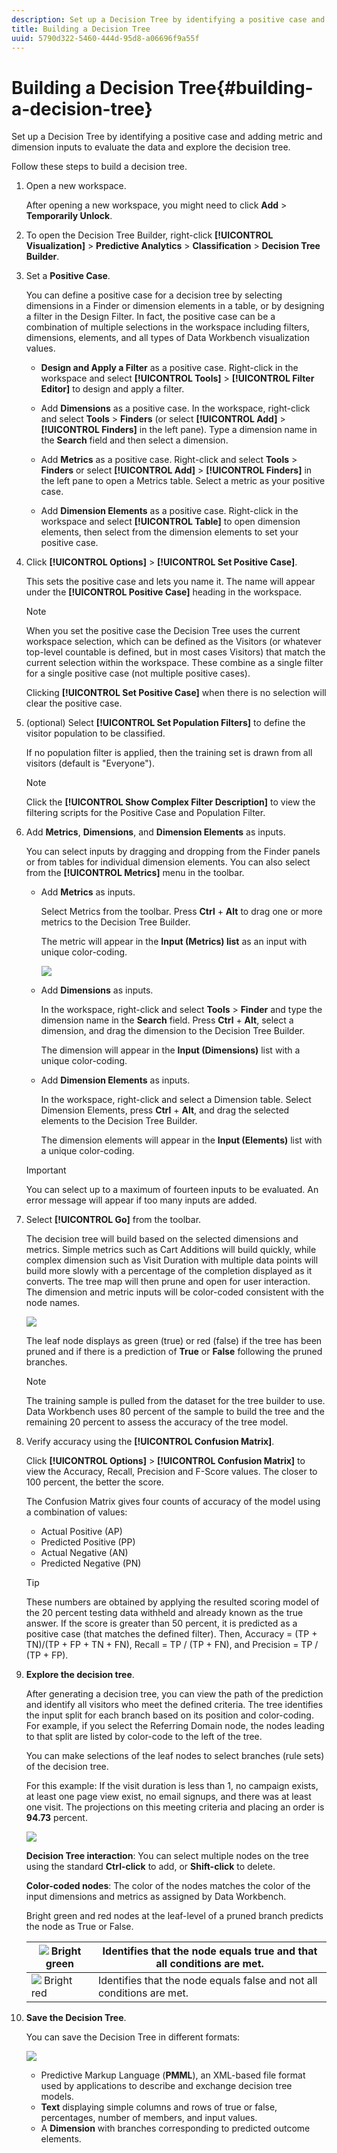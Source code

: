 ```yaml
---
description: Set up a Decision Tree by identifying a positive case and adding metric and dimension inputs to evaluate the data and explore the decision tree.
title: Building a Decision Tree
uuid: 5790d322-5460-444d-95d8-a06696f9a55f
---
```


# Building a Decision Tree{#building-a-decision-tree}

Set up a Decision Tree by identifying a positive case and adding metric and dimension inputs to evaluate the data and explore the decision tree.

Follow these steps to build a decision tree.

1. Open a new workspace.

   After opening a new workspace, you might need to click **Add** > **Temporarily Unlock**.

1. To open the Decision Tree Builder, right-click **[!UICONTROL Visualization]** > **Predictive Analytics** > **Classification** > **Decision Tree Builder**.

1. Set a **Positive Case**.

   You can define a positive case for a decision tree by selecting dimensions in a Finder or dimension elements in a table, or by designing a filter in the Design Filter. In fact, the positive case can be a combination of multiple selections in the workspace including filters, dimensions, elements, and all types of Data Workbench visualization values.

    * **Design and Apply a Filter** as a positive case. Right-click in the workspace and select **[!UICONTROL Tools]** > **[!UICONTROL Filter Editor]** to design and apply a filter.

    * Add **Dimensions** as a positive case. In the workspace, right-click and select **Tools** > **Finders** (or select **[!UICONTROL Add]** > **[!UICONTROL Finders]** in the left pane). Type a dimension name in the **Search** field and then select a dimension.

    * Add **Metrics** as a positive case. Right-click and select **Tools** > **Finders** or select **[!UICONTROL Add]** > **[!UICONTROL Finders]** in the left pane to open a Metrics table. Select a metric as your positive case.

    * Add **Dimension Elements** as a positive case. Right-click in the workspace and select **[!UICONTROL Table]** to open dimension elements, then select from the dimension elements to set your positive case.

1. Click **[!UICONTROL Options]** > **[!UICONTROL Set Positive Case]**.

   This sets the positive case and lets you name it. The name will appear under the **[!UICONTROL Positive Case]** heading in the workspace.

   >[!NOTE]
   >
   >When you set the positive case the Decision Tree uses the current workspace selection, which can be defined as the Visitors (or whatever top-level countable is defined, but in most cases Visitors) that match the current selection within the workspace. These combine as a single filter for a single positive case (not multiple positive cases).

   Clicking **[!UICONTROL Set Positive Case]** when there is no selection will clear the positive case.

1. (optional) Select **[!UICONTROL Set Population Filters]** to define the visitor population to be classified.

   If no population filter is applied, then the training set is drawn from all visitors (default is "Everyone").

   >[!NOTE]
   >
   >Click the **[!UICONTROL Show Complex Filter Description]** to view the filtering scripts for the Positive Case and Population Filter.

1. Add **Metrics**, **Dimensions**, and **Dimension Elements** as inputs.

   You can select inputs by dragging and dropping from the Finder panels or from tables for individual dimension elements. You can also select from the **[!UICONTROL Metrics]** menu in the toolbar.

    * Add **Metrics** as inputs.

      Select Metrics from the toolbar. Press **Ctrl** + **Alt** to drag one or more metrics to the Decision Tree Builder.

      The metric will appear in the **Input (Metrics) list** as an input with unique color-coding.

      ![](assets/decision_tree_add_Metrics_inputs.png)

    * Add **Dimensions** as inputs.

      In the workspace, right-click and select **Tools** > **Finder** and type the dimension name in the **Search** field. Press **Ctrl** + **Alt**, select a dimension, and drag the dimension to the Decision Tree Builder.

      The dimension will appear in the **Input (Dimensions)** list with a unique color-coding.

    * Add **Dimension Elements** as inputs.

      In the workspace, right-click and select a Dimension table. Select Dimension Elements, press **Ctrl** + **Alt**, and drag the selected elements to the Decision Tree Builder.

      The dimension elements will appear in the **Input (Elements)** list with a unique color-coding.

   >[!IMPORTANT]
   >
   >You can select up to a maximum of fourteen inputs to be evaluated. An error message will appear if too many inputs are added.

1. Select **[!UICONTROL Go]** from the toolbar.

   The decision tree will build based on the selected dimensions and metrics. Simple metrics such as Cart Additions will build quickly, while complex dimension such as Visit Duration with multiple data points will build more slowly with a percentage of the completion displayed as it converts. The tree map will then prune and open for user interaction. The dimension and metric inputs will be color-coded consistent with the node names.

   ![](assets/decision_tree_builder.png)

   The leaf node displays as green (true) or red (false) if the tree has been pruned and if there is a prediction of **True** or **False** following the pruned branches.

   >[!NOTE]
   >
   >The training sample is pulled from the dataset for the tree builder to use. Data Workbench uses 80 percent of the sample to build the tree and the remaining 20 percent to assess the accuracy of the tree model. 
   >
   >

1. Verify accuracy using the **[!UICONTROL Confusion Matrix]**.

   Click **[!UICONTROL Options]** > **[!UICONTROL Confusion Matrix]** to view the Accuracy, Recall, Precision and F-Score values. The closer to 100 percent, the better the score.

   The Confusion Matrix gives four counts of accuracy of the model using a combination of values:

    * Actual Positive (AP) 
    * Predicted Positive (PP) 
    * Actual Negative (AN) 
    * Predicted Negative (PN)

   >[!TIP]
   >
   >These numbers are obtained by applying the resulted scoring model of the 20 percent testing data withheld and already known as the true answer. If the score is greater than 50 percent, it is predicted as a positive case (that matches the defined filter). Then, Accuracy = (TP + TN)/(TP + FP + TN + FN), Recall = TP / (TP + FN), and Precision = TP / (TP + FP).

1. **Explore the decision tree**.

   After generating a decision tree, you can view the path of the prediction and identify all visitors who meet the defined criteria. The tree identifies the input split for each branch based on its position and color-coding. For example, if you select the Referring Domain node, the nodes leading to that split are listed by color-code to the left of the tree.

   You can make selections of the leaf nodes to select branches (rule sets) of the decision tree.

   For this example: If the visit duration is less than 1, no campaign exists, at least one page view exist, no email signups, and there was at least one visit. The projections on this meeting criteria and placing an order is **94.73** percent.

   ![](assets/decision_tree_explore.png)

   **Decision Tree interaction**: You can select multiple nodes on the tree using the standard **Ctrl-click** to add, or **Shift-click** to delete.

   **Color-coded nodes**: The color of the nodes matches the color of the input dimensions and metrics as assigned by Data Workbench.

   Bright green and red nodes at the leaf-level of a pruned branch predicts the node as True or False.  

   | ![](assets/decision_tree_node_true.png) Bright green  | Identifies that the node equals true and that all conditions are met.  |
   |---|---|
   | ![](assets/decision_tree_node_false.png) Bright red  | Identifies that the node equals false and not all conditions are met.  |

1. **Save the Decision Tree**.

   You can save the Decision Tree in different formats: 

   ![](assets/decison_tree_save.png)

    * Predictive Markup Language (**PMML**), an XML-based file format used by applications to describe and exchange decision tree models. 
    * **Text** displaying simple columns and rows of true or false, percentages, number of members, and input values. 
    * A **Dimension** with branches corresponding to predicted outcome elements.

